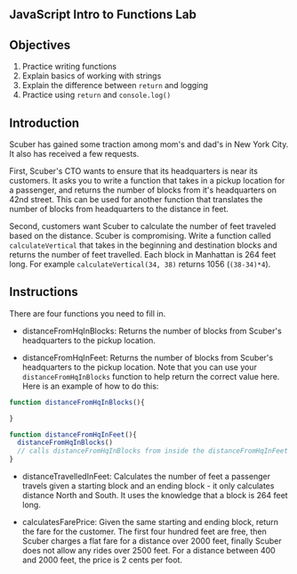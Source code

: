 JavaScript Intro to Functions Lab
---

## Objectives

1. Practice writing functions
2. Explain basics of working with strings
3. Explain the difference between `return` and logging
4. Practice using `return` and `console.log()`

## Introduction
Scuber has gained some traction among mom's and dad's in New York City.  It also has received a few requests.  

First, Scuber's CTO wants to ensure that its headquarters is near its customers.  It asks you to write a function that takes in a pickup location for a passenger, and returns the number of blocks from it's headquarters on 42nd street.  This can be used for another function that translates the number of blocks from headquarters to the distance in feet.

Second, customers want Scuber to calculate the number of feet traveled based on the distance.  Scuber is compromising.  Write a function called `calculateVertical` that takes in the beginning and destination blocks and returns the number of feet travelled.  Each block in Manhattan is 264 feet long. For example `calculateVertical(34, 38)` returns 1056 (`(38-34)*4`).

## Instructions
There are four functions you need to fill in.

* distanceFromHqInBlocks: Returns the number of blocks from Scuber's headquarters to the pickup location.

* distanceFromHqInFeet: Returns the number of blocks from Scuber's headquarters to the pickup location.  Note that you can use your `distanceFromHqInBlocks` function to help return the correct value here.  Here is an example of how to do this:

```javascript
function distanceFromHqInBlocks(){

}

function distanceFromHqInFeet(){
  distanceFromHqInBlocks()
  // calls distanceFromHqInBlocks from inside the distanceFromHqInFeet function
}
```

* distanceTravelledInFeet: Calculates the number of feet a passenger travels given a starting block and an ending block - it only calculates distance North and South.  It uses the knowledge that a block is 264 feet long.

* calculatesFarePrice: Given the same starting and ending block, return the fare for the customer.  The first four hundred feet are free, then Scuber charges a flat fare for a distance over 2000 feet, finally Scuber does not allow any rides over 2500 feet.  For a distance between 400 and 2000 feet, the price is 2 cents per foot.
